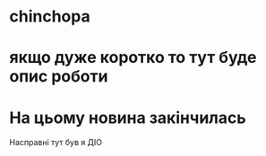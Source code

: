 # chinchopa
# якщо дуже коротко то тут буде опис роботи
# На цьому новина закінчилась
Насправні тут був я ДІО